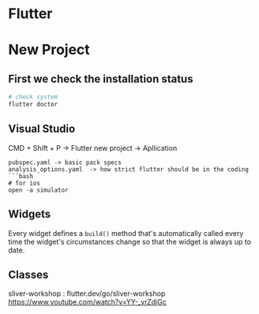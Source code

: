 # Flutter

# New Project
## First we check the installation status
```bash
# check system
flutter doctor
```
## Visual Studio
CMD + Shift + P  -> Flutter new project -> Apllication
```
pubspec.yaml -> basic pack specs
analysis_options.yaml  -> how strict flutter should be in the coding
```bash
# for ios
open -a simulator
```


## Widgets
Every widget defines a `build()` method that's automatically called every time the widget's circumstances change so that the widget is always up to date.


## Classes
sliver-workshop : flutter.dev/go/sliver-workshop
https://www.youtube.com/watch?v=YY-_yrZdjGc
